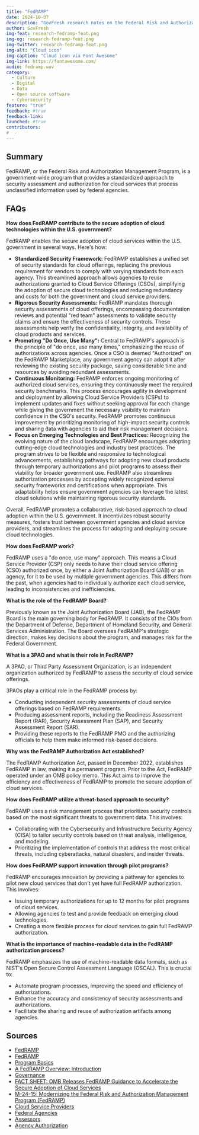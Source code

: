 ```yaml
---
title: "FedRAMP"
date: 2024-10-07
description: "GovFresh research notes on the Federal Risk and Authorization Management Program."
author: GovFresh
img-feat: research-fedramp-feat.png
img-og: research-fedramp-feat.png
img-twitter: research-fedramp-feat.png
img-alt: "Cloud icon"
img-caption: "Cloud icon via Font Awesome"
img-link: https://fontawesome.com/
audio: fedramp.wav
category:
  - Culture
  - Digital
  - Data
  - Open source software
  - Cybersecurity
feature: "true"
feedback: #true
feedback-link: 
launched: #true
contributors:
#  - 
---
```


## Summary

FedRAMP, or the Federal Risk and Authorization Management Program, is a government-wide program that provides a standardized approach to security assessment and authorization for cloud services that process unclassified information used by federal agencies.

## FAQs

**How does FedRAMP contribute to the secure adoption of cloud technologies within the U.S. government?**

FedRAMP enables the secure adoption of cloud services within the U.S. government in several ways. Here's how:

* **Standardized Security Framework:** FedRAMP establishes a unified set of security standards for cloud offerings, replacing the previous requirement for vendors to comply with varying standards from each agency. This streamlined approach allows agencies to reuse authorizations granted to Cloud Service Offerings (CSOs), simplifying the adoption of secure cloud technologies and reducing redundancy and costs for both the government and cloud service providers.
* **Rigorous Security Assessments:** FedRAMP mandates thorough security assessments of cloud offerings, encompassing documentation reviews and potential "red team" assessments to validate security claims and ensure the effectiveness of security controls. These assessments help verify the confidentiality, integrity, and availability of cloud products and services.
* **Promoting "Do Once, Use Many":** Central to FedRAMP's approach is the principle of "do once, use many times," emphasizing the reuse of authorizations across agencies. Once a CSO is deemed "Authorized" on the FedRAMP Marketplace, any government agency can adopt it after reviewing the existing security package, saving considerable time and resources by avoiding redundant assessments.
* **Continuous Monitoring:** FedRAMP enforces ongoing monitoring of authorized cloud services, ensuring they continuously meet the required security benchmarks. This process encourages agility in development and deployment by allowing Cloud Service Providers (CSPs) to implement updates and fixes without seeking approval for each change while giving the government the necessary visibility to maintain confidence in the CSO's security. FedRAMP promotes continuous improvement by prioritizing monitoring of high-impact security controls and sharing data with agencies to aid their risk management decisions.
* **Focus on Emerging Technologies and Best Practices:** Recognizing the evolving nature of the cloud landscape, FedRAMP encourages adopting cutting-edge cloud technologies and industry best practices. The program strives to be flexible and responsive to technological advancements, establishing pathways for adopting new cloud products through temporary authorizations and pilot programs to assess their viability for broader government use. FedRAMP also streamlines authorization processes by accepting widely recognized external security frameworks and certifications when appropriate. This adaptability helps ensure government agencies can leverage the latest cloud solutions while maintaining rigorous security standards.

Overall, FedRAMP promotes a collaborative, risk-based approach to cloud adoption within the U.S. government. It incentivizes robust security measures, fosters trust between government agencies and cloud service providers, and streamlines the process for adopting and deploying secure cloud technologies.

**How does FedRAMP work?**

FedRAMP uses a "do once, use many" approach. This means a Cloud Service Provider (CSP) only needs to have their cloud service offering (CSO) authorized once, by either a Joint Authorization Board (JAB) or an agency, for it to be used by multiple government agencies. This differs from the past, when agencies had to individually authorize each cloud service, leading to inconsistencies and inefficiencies.

**What is the role of the FedRAMP Board?**

Previously known as the Joint Authorization Board (JAB), the FedRAMP Board is the main governing body for FedRAMP. It consists of the CIOs from the Department of Defense, Department of Homeland Security, and General Services Administration. The Board oversees FedRAMP's strategic direction, makes key decisions about the program, and manages risk for the Federal Government.

**What is a 3PAO and what is their role in FedRAMP?**

A 3PAO, or Third Party Assessment Organization, is an independent organization authorized by FedRAMP to assess the security of cloud service offerings.

3PAOs play a critical role in the FedRAMP process by:

* Conducting independent security assessments of cloud service offerings based on FedRAMP requirements.
* Producing assessment reports, including the Readiness Assessment Report (RAR), Security Assessment Plan (SAP), and Security Assessment Report (SAR).
* Providing these reports to the FedRAMP PMO and the authorizing officials to help them make informed risk-based decisions.

**Why was the FedRAMP Authorization Act established?**

The FedRAMP Authorization Act, passed in December 2022, establishes FedRAMP in law, making it a permanent program. Prior to the Act, FedRAMP operated under an OMB policy memo. This Act aims to improve the efficiency and effectiveness of FedRAMP to promote the secure adoption of cloud services.

**How does FedRAMP utilize a threat-based approach to security?**

FedRAMP uses a risk management process that prioritizes security controls based on the most significant threats to government data. This involves:

* Collaborating with the Cybersecurity and Infrastructure Security Agency (CISA) to tailor security controls based on threat analysis, intelligence, and modeling.
* Prioritizing the implementation of controls that address the most critical threats, including cyberattacks, natural disasters, and insider threats.

**How does FedRAMP support innovation through pilot programs?**

FedRAMP encourages innovation by providing a pathway for agencies to pilot new cloud services that don't yet have full FedRAMP authorization. This involves:

* Issuing temporary authorizations for up to 12 months for pilot programs of cloud services.
* Allowing agencies to test and provide feedback on emerging cloud technologies.
* Creating a more flexible process for cloud services to gain full FedRAMP authorization.

**What is the importance of machine-readable data in the FedRAMP authorization process?**

FedRAMP emphasizes the use of machine-readable data formats, such as NIST's Open Secure Control Assessment Language (OSCAL). This is crucial to:

* Automate program processes, improving the speed and efficiency of authorizations.
* Enhance the accuracy and consistency of security assessments and authorizations.
* Facilitate the sharing and reuse of authorization artifacts among agencies.

## Sources

- [FedRAMP](https://www.cisa.gov/zero-trust-maturity-model)
- [FedRAMP](https://www.fedramp.gov/)
- [Program Basics](https://www.fedramp.gov/program-basics/)
- [A FedRAMP Overview: Introduction](https://www.youtube.com/watch?v=I_3YFkmGTt4)
- [Governance](https://www.fedramp.gov/governance/)
- [FACT SHEET: OMB Releases FedRAMP Guidance to Accelerate the Secure Adoption of Cloud Services](https://www.whitehouse.gov/omb/briefing-room/2024/07/26/fact-sheet-omb-releases-fedramp-guidance-to-accelerate-the-secure-adoption-of-cloud-services/)
- [M-24-15: Modernizing the Federal Risk and Authorization Management Program (FedRAMP)](https://www.whitehouse.gov/wp-content/uploads/2024/07/M-24-15-Modernizing-the-Federal-Risk-and-Authorization-Management-Program.pdf)
- [Cloud Service Providers](https://www.fedramp.gov/cloud-service-providers/)
- [Federal Agencies](https://www.fedramp.gov/federal-agencies/)
- [Assessors](https://www.fedramp.gov/assessors/)
- [Agency Authorization](https://www.fedramp.gov/agency-authorization/)

